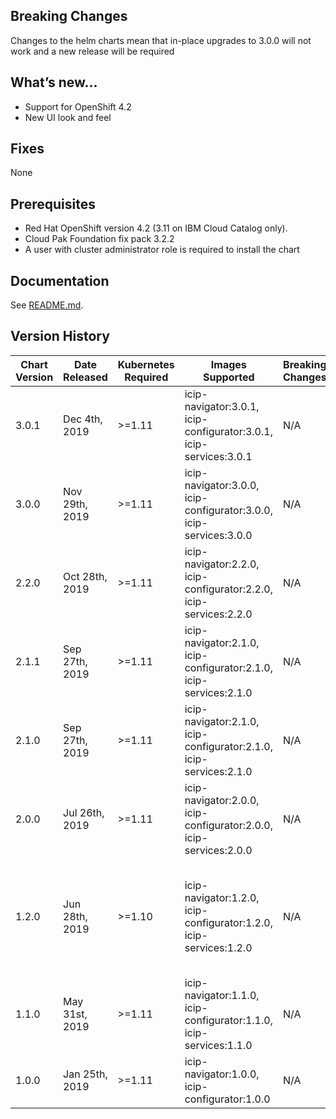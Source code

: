 ## Breaking Changes
Changes to the helm charts mean that in-place upgrades to 3.0.0 will not work and a new release will be required

## What’s new...
* Support for OpenShift 4.2
* New UI look and feel

## Fixes
None

## Prerequisites
* Red Hat OpenShift version 4.2 (3.11 on IBM Cloud Catalog only).
* Cloud Pak Foundation fix pack 3.2.2
* A user with cluster administrator role is required to install the chart

## Documentation
See [README.md](README.md).

## Version History
| Chart Version | Date Released  | Kubernetes Required | Images Supported                                                   | Breaking Changes | Details                                                                   |
| ------------- | -------------- | ------------------- | ------------------------------------------------------------------ | ---------------- | ------------------------------------------------------------------------- |
| 3.0.1         | Dec 4th, 2019  | \>=1.11             | icip-navigator:3.0.1, icip-configurator:3.0.1, icip-services:3.0.1 | N/A              | Fixes                                                                     |
| 3.0.0         | Nov 29th, 2019 | \>=1.11             | icip-navigator:3.0.0, icip-configurator:3.0.0, icip-services:3.0.0 | N/A              | Support for OpenShift 4.2                                                 |
| 2.2.0         | Oct 28th, 2019 | \>=1.11             | icip-navigator:2.2.0, icip-configurator:2.2.0, icip-services:2.2.0 | N/A              | Support for Operations Dashboard                                          |
| 2.1.1         | Sep 27th, 2019 | \>=1.11             | icip-navigator:2.1.0, icip-configurator:2.1.0, icip-services:2.1.0 | N/A              | Fixes                                                                     |
| 2.1.0         | Sep 27th, 2019 | \>=1.11             | icip-navigator:2.1.0, icip-configurator:2.1.0, icip-services:2.1.0 | N/A              | Support for entitled registry and global cloud catalog                    |
| 2.0.0         | Jul 26th, 2019 | \>=1.11             | icip-navigator:2.0.0, icip-configurator:2.0.0, icip-services:2.0.0 | N/A              | Support Cloud Pak Foundation 3.2                                          |
| 1.2.0         | Jun 28th, 2019 | \>=1.10             | icip-navigator:1.2.0, icip-configurator:1.2.0, icip-services:1.2.0 | N/A              | Add platform asset repository. Rename from ibm-cip-prod to ibm-icp4i-prod |
| 1.1.0         | May 31st, 2019 | \>=1.11             | icip-navigator:1.1.0, icip-configurator:1.1.0, icip-services:1.1.0 | N/A              | Add Datapower and Aspera to the Navigator                                 |
| 1.0.0         | Jan 25th, 2019 | \>=1.11             | icip-navigator:1.0.0, icip-configurator:1.0.0                      | N/A              | Initial release                                                           |
